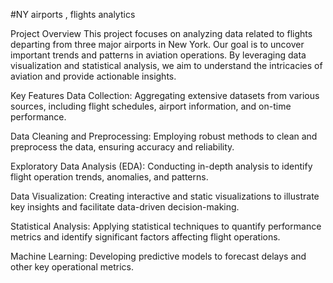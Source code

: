 #NY airports , flights analytics

Project Overview
This project focuses on analyzing data related to flights departing from three major airports in New York. Our goal is to uncover important trends and patterns in aviation operations. By leveraging data visualization and statistical analysis, we aim to understand the intricacies of aviation and provide actionable insights.

Key Features
Data Collection:
Aggregating extensive datasets from various sources, including flight schedules, airport information, and on-time performance.

Data Cleaning and Preprocessing:
Employing robust methods to clean and preprocess the data, ensuring accuracy and reliability.

Exploratory Data Analysis (EDA):
Conducting in-depth analysis to identify flight operation trends, anomalies, and patterns.

Data Visualization:
Creating interactive and static visualizations to illustrate key insights and facilitate data-driven decision-making.

Statistical Analysis:
Applying statistical techniques to quantify performance metrics and identify significant factors affecting flight operations.

Machine Learning:
Developing predictive models to forecast delays and other key operational metrics.
